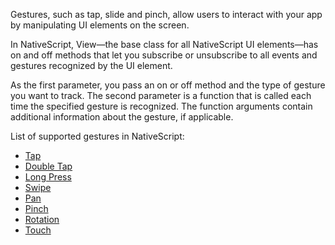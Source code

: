 Gestures, such as tap, slide and pinch, allow users to interact with your app by manipulating UI elements on the screen.

In NativeScript, View—the base class for all NativeScript UI elements—has on and off methods
that let you subscribe or unsubscribe to all events and gestures recognized by the UI element.

As the first parameter, you pass an on or off method and the type of gesture you want to track.
The second parameter is a function that is called each time the specified gesture is recognized.
The function arguments contain additional information about the gesture, if applicable.

List of supported gestures in NativeScript:

* [Tap](#tap)
* [Double Tap](#double-tap)
* [Long Press](#long-press)
* [Swipe](#swipe)
* [Pan](#pan)
* [Pinch](#pinch)
* [Rotation](#rotation)
* [Touch](#touch)
